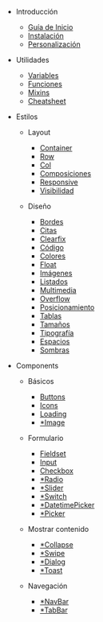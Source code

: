- Introducción

  - [Guía de Inicio](/docs/intro/started.md)
  - [Instalación](/docs/intro/installation.md)
  - [Personalización](/docs/intro/customization.md)

- Utilidades

  - [Variables](/docs/intro/started.md)
  - [Funciones](/docs/intro/started.md)
  - [Mixins](/docs/intro/started.md)
  - [Cheatsheet](/docs/intro/started.md)

- Estilos

  - Layout

    - [Container](/Container/Container.md)
    - [Row](/Row/Row.md)
    - [Col](/Col/Col.md)
    - [Composiciones](/docs/layout/layout.md)
    - [Responsive](/docs/layout/responsive.md)
    - [Visibilidad](/docs/layout/visibility.md)

  - Diseño

    - [Bordes](/docs/styles/border.md)
    - [Citas](/docs/styles/blockquote.md)
    - [Clearfix](/docs/styles/clearfix.md)
    - [Código](/docs/styles/code.md)
    - [Colores](/docs/styles/colors.md)
    - [Float](/docs/styles/float.md)
    - [Imágenes](/docs/styles/images.md)
    - [Listados](/docs/styles/list.md)
    - [Multimedia](/docs/styles/media.md)
    - [Overflow](/docs/styles/overflow.md)
    - [Posicionamiento](/docs/styles/position.md)
    - [Tablas](/docs/styles/tables.md)
    - [Tamaños](/docs/styles/sizing.md)
    - [Tipografía](/docs/styles/typography.md)
    - [Espacios](/docs/styles/spacing.md)
    - [Sombras](/docs/styles/shadows.md)

- Components

  - Básicos

    - [Buttons](/Button/Button.md)
    - [Icons](/Icons/Icon.md)
    - [Loading](/Loading/Loading.md)
    - [*Image](/Input/Input.md)

  - Formulario

    - [Fieldset](/Fieldset/Fieldset.md)
    - [Input](/Input/Input.md)
    - [Checkbox](/Checkbox/Checkbox.md)
    - [*Radio](/Input/Input.md)
    - [*Slider](/Input/Input.md)
    - [*Switch](/Input/Input.md)
    - [*DatetimePicker](/Input/Input.md)
    - [*Picker](/Input/Input.md)

  - Mostrar contenido

    - [*Collapse](/Input/Input.md)
    - [*Swipe](/Input/Input.md)
    - [*Dialog](/Input/Input.md)
    - [*Toast](/Input/Input.md)

  - Navegación

    - [*NavBar](/Input/Input.md)
    - [*TabBar](/Input/Input.md)

